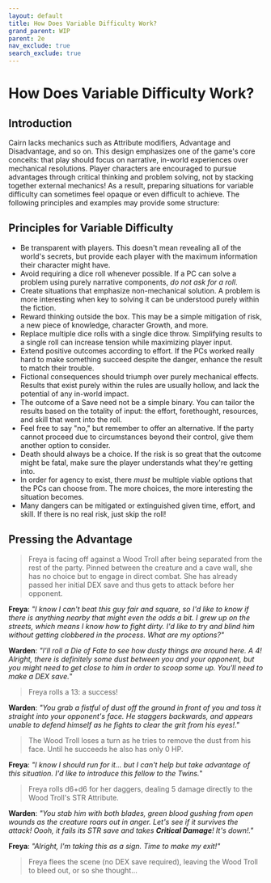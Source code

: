 ```yaml
---
layout: default
title: How Does Variable Difficulty Work?
grand_parent: WIP
parent: 2e
nav_exclude: true
search_exclude: true
---
```


# How Does Variable Difficulty Work?

## Introduction

Cairn lacks mechanics such as Attribute modifiers, Advantage and Disadvantage, and so on. This design emphasizes one of the game's core conceits: that play should focus on narrative, in-world experiences over mechanical resolutions. Player characters are encouraged to pursue advantages through critical thinking and problem solving, not by stacking together external mechanics! As a result, preparing situations for variable difficulty can sometimes feel opaque or even difficult to achieve. The following principles and examples may provide some structure:

## Principles for Variable Difficulty 

- Be transparent with players. This doesn't mean revealing all of the world's secrets, but provide each player with the maximum information their character might have.
- Avoid requiring a dice roll whenever possible. If a PC can solve a problem using purely narrative components, _do not ask for a roll_.
- Create situations that emphasize non-mechanical solution. A problem is more interesting when key to solving it can be understood purely within the fiction. 
- Reward thinking outside the box. This may be a simple mitigation of risk, a new piece of knowledge, character Growth, and more.
- Replace multiple dice rolls with a single dice throw. Simplifying results to a single roll can increase tension while maximizing player input. 
- Extend positive outcomes according to effort. If the PCs worked really hard to make something succeed despite the danger, enhance the result to match their trouble.
- Fictional consequences should triumph over purely mechanical effects. Results that exist purely within the rules are usually hollow, and lack the potential of any in-world impact.
- The outcome of a Save need not be a simple binary. You can tailor the results based on the totality of input: the effort, forethought, resources, and skill that went into the roll.
- Feel free to say "no," but remember to offer an alternative. If the party cannot proceed due to circumstances beyond their control, give them another option to consider.
- Death should always be a choice. If the risk is so great that the outcome might be fatal, make sure the player understands what they're getting into.
- In order for agency to exist, there _must_ be multiple viable options that the PCs can choose from. The more choices, the more interesting the situation becomes.
- Many dangers can be mitigated or extinguished given time, effort, and skill. If there is no real risk, just skip the roll! 

## Pressing the Advantage

> Freya is facing off against a Wood Troll after being separated from the rest of the party. Pinned between the creature and a cave wall, she has no choice but to engage in direct combat. She has already passed her initial DEX save and thus gets to attack before her opponent.

**Freya**: _"I know I can't beat this guy fair and square, so I'd like to know if there is anything nearby that might even the odds a bit. I grew up on the streets, which means I know how to fight dirty. I'd like to try and blind him without getting clobbered in the process. What are my options?"_

**Warden**: _"I'll roll a Die of Fate to see how dusty things are around here. A 4! Alright, there is definitely some dust between you and your opponent, but you might need to get close to him in order to scoop some up. You'll need to make a DEX save._"

> Freya rolls a 13: a success!

**Warden**: _"You grab a fistful of dust off the ground in front of you and toss it straight into your opponent's face. He staggers backwards, and appears unable to defend himself as he fights to clear the grit from his eyes!."_

> The Wood Troll loses a turn as he tries to remove the dust from his face. Until he succeeds he also has only 0 HP.

**Freya**: _"I know I should run for it... but I can't help but take advantage of this situation. I'd like to introduce this fellow to the Twins._"

> Freya rolls d6+d6 for her daggers, dealing 5 damage directly to the Wood Troll's STR Attribute.

**Warden**: _"You stab him with both blades, green blood gushing from open wounds as the creature roars out in anger. Let's see if it survives the attack! Oooh, it fails its STR save and takes **Critical Damage**! It's down!."_

**Freya**: _"Alright, I'm taking this as a sign. Time to make my exit!"_

> Freya flees the scene (no DEX save required), leaving the Wood Troll to bleed out, or so she thought...

## 